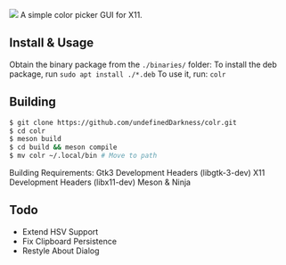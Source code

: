 ![](https://i.imgur.com/QudIqH1.png)
A simple color picker GUI for X11.

## Install & Usage
Obtain the binary package from the `./binaries/` folder:
To install the deb package, run `sudo apt install ./*.deb`
To use it, run: `colr`

## Building

```sh
$ git clone https://github.com/undefinedDarkness/colr.git 
$ cd colr
$ meson build
$ cd build && meson compile
$ mv colr ~/.local/bin # Move to path
```

Building Requirements:
Gtk3 Development Headers (libgtk-3-dev)
X11  Development Headers (libx11-dev)
Meson & Ninja

## Todo
- Extend HSV Support
- Fix Clipboard Persistence
- Restyle About Dialog
